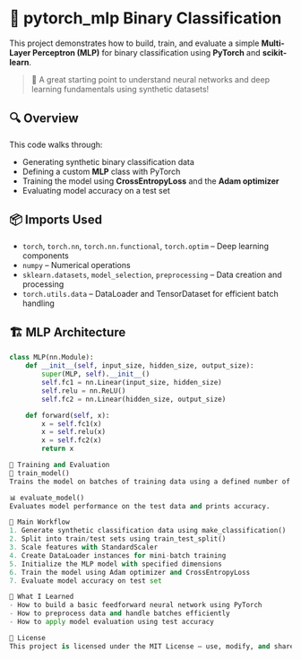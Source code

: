 # 🧠 pytorch_mlp Binary Classification
This project demonstrates how to build, train, and evaluate a simple **Multi-Layer Perceptron (MLP)** for binary classification using **PyTorch** and **scikit-learn**.

> 🚀 A great starting point to understand neural networks and deep learning fundamentals using synthetic datasets!

## 🔍 Overview
This code walks through:
- Generating synthetic binary classification data
- Defining a custom **MLP** class with PyTorch
- Training the model using **CrossEntropyLoss** and the **Adam optimizer**
- Evaluating model accuracy on a test set

## 📦 Imports Used
- `torch`, `torch.nn`, `torch.nn.functional`, `torch.optim` – Deep learning components
- `numpy` – Numerical operations
- `sklearn.datasets`, `model_selection`, `preprocessing` – Data creation and processing
- `torch.utils.data` – DataLoader and TensorDataset for efficient batch handling

## 🏗️ MLP Architecture
```python
class MLP(nn.Module):
    def __init__(self, input_size, hidden_size, output_size):
        super(MLP, self).__init__()
        self.fc1 = nn.Linear(input_size, hidden_size)
        self.relu = nn.ReLU()
        self.fc2 = nn.Linear(hidden_size, output_size)

    def forward(self, x):
        x = self.fc1(x)
        x = self.relu(x)
        x = self.fc2(x)
        return x

🧪 Training and Evaluation
🔁 train_model()
Trains the model on batches of training data using a defined number of epochs.

📊 evaluate_model()
Evaluates model performance on the test data and prints accuracy.

🧬 Main Workflow
1. Generate synthetic classification data using make_classification()
2. Split into train/test sets using train_test_split()
3. Scale features with StandardScaler
4. Create DataLoader instances for mini-batch training
5. Initialize the MLP model with specified dimensions
6. Train the model using Adam optimizer and CrossEntropyLoss
7. Evaluate model accuracy on test set

🧠 What I Learned
- How to build a basic feedforward neural network using PyTorch
- How to preprocess data and handle batches efficiently
- How to apply model evaluation using test accuracy

📜 License
This project is licensed under the MIT License – use, modify, and share freely.
